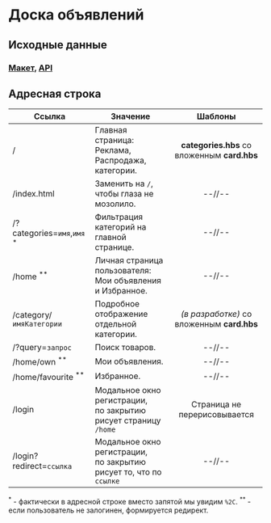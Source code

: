 # Доска объявлений

## Исходные данные

### [Макет](https://www.figma.com/file/PGo6sP5hU9GlBBZzI1i608/OLX?node-id=2854%3A202), [API](https://callboard-backend.goit.global/api-docs)

## Адресная строка

| Ссылка | Значение | Шаблоны |
| ------ | -------- | :-----: |
| / | Главная страница:<br/>Реклама, Распродажа, категории. | **categories.hbs** со вложенным **card.hbs** |
| /index.html | Заменить на `/`, чтобы глаза не мозолило. | --//-- |
| /?categories=`имя`,`имя` <sup>*</sup> | Фильтрация категорий на главной странице. | --//-- |
| /home <sup>**</sup> | Личная страница пользователя:<br/>Мои объявления и Избранное. | --//-- |
| /category/`имяКатегории` | Подробное отображение отдельной категории. | *(в разработке)* со вложенным **card.hbs** |
| /?query=`запрос` | Поиск товаров. | --//-- |
| /home/own <sup>**</sup> | Мои объявления. | --//-- |
| /home/favourite <sup>**</sup> | Избранное. | --//-- |
| /login | Модальное окно регистрации,<br/>по закрытию рисует страницу `/home` | Страница не перерисовывается |
| /login?redirect=`ссылка` | Модальное окно регистрации,<br/>по закрытию рисует то, что по `ссылке` | --//-- |

<sup>*</sup> - фактически в адресной строке вместо запятой мы увидим `%2С`.
<sup>**</sup> - если пользователь не залогинен, формируется редирект.
